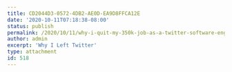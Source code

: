 ```yaml
---
title: CD2044D3-0572-4DB2-AE0D-EA9D8FFCA12E
date: '2020-10-11T07:18:38-08:00'
status: publish
permalink: /2020/10/11/why-i-quit-my-350k-job-as-a-twitter-software-engineer/cd2044d3-0572-4db2-ae0d-ea9d8ffca12e
author: admin
excerpt: 'Why I Left Twitter'
type: attachment
id: 518
---
```

<!DOCTYPE html PUBLIC "-//W3C//DTD HTML 4.0 Transitional//EN" "http://www.w3.org/TR/REC-html40/loose.dtd">
<?xml encoding="UTF-8">
